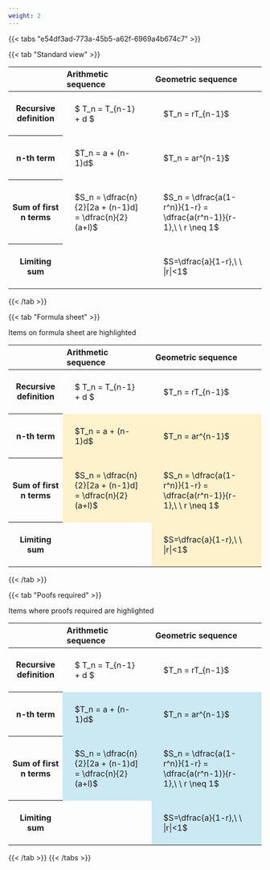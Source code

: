 ```yaml
---
weight: 2
---
```


{{< tabs "e54df3ad-773a-45b5-a62f-6969a4b674c7" >}}

{{< tab "Standard view" >}}

<style type="text/css">
#T_03540 th.col_heading {
  text-align: left;
  font-size: 1em;
}
#T_03540 td {
  text-align: left;
  font-size: 1em;
  padding: 1.5em;
}
</style>
<table id="T_03540">
  <thead>
    <tr>
      <th class="blank level0" >&nbsp;</th>
      <th id="T_03540_level0_col0" class="col_heading level0 col0" >Arithmetic sequence</th>
      <th id="T_03540_level0_col1" class="col_heading level0 col1" >Geometric sequence</th>
    </tr>
  </thead>
  <tbody>
    <tr>
      <th id="T_03540_level0_row0" class="row_heading level0 row0" >Recursive definition</th>
      <td id="T_03540_row0_col0" class="data row0 col0" >$ T_n = T_{n-1} + d $</td>
      <td id="T_03540_row0_col1" class="data row0 col1" >$T_n = rT_{n-1}$</td>
    </tr>
    <tr>
      <th id="T_03540_level0_row1" class="row_heading level0 row1" >n-th term</th>
      <td id="T_03540_row1_col0" class="data row1 col0" >$T_n = a + (n-1)d$</td>
      <td id="T_03540_row1_col1" class="data row1 col1" >$T_n = ar^{n-1}$</td>
    </tr>
    <tr>
      <th id="T_03540_level0_row2" class="row_heading level0 row2" >Sum of first n terms</th>
      <td id="T_03540_row2_col0" class="data row2 col0" >$S_n = \dfrac{n}{2}[2a + (n-1)d] = \dfrac{n}{2}(a+l)$</td>
      <td id="T_03540_row2_col1" class="data row2 col1" >$S_n = \dfrac{a(1-r^n)}{1-r} = \dfrac{a(r^n-1)}{r-1},\ \  r \neq 1$</td>
    </tr>
    <tr>
      <th id="T_03540_level0_row3" class="row_heading level0 row3" >Limiting sum</th>
      <td id="T_03540_row3_col0" class="data row3 col0" ></td>
      <td id="T_03540_row3_col1" class="data row3 col1" >$S=\dfrac{a}{1-r},\ \ |r|<1$</td>
    </tr>
  </tbody>
</table>
{{< /tab >}}

{{< tab "Formula sheet" >}}

Items on formula sheet are highlighted 
<br>
<style type="text/css">
#T_dcf16 th.col_heading {
  text-align: left;
  font-size: 1em;
}
#T_dcf16 td {
  text-align: left;
  font-size: 1em;
  padding: 1.5em;
}
#T_dcf16_row0_col0, #T_dcf16_row0_col1, #T_dcf16_row3_col0 {
  background-color: rgba(0,0,0,0);
}
#T_dcf16_row1_col0, #T_dcf16_row1_col1, #T_dcf16_row2_col0, #T_dcf16_row2_col1, #T_dcf16_row3_col1 {
  background-color: rgba(255,194,10, 0.2);
}
</style>
<table id="T_dcf16">
  <thead>
    <tr>
      <th class="blank level0" >&nbsp;</th>
      <th id="T_dcf16_level0_col0" class="col_heading level0 col0" >Arithmetic sequence</th>
      <th id="T_dcf16_level0_col1" class="col_heading level0 col1" >Geometric sequence</th>
    </tr>
  </thead>
  <tbody>
    <tr>
      <th id="T_dcf16_level0_row0" class="row_heading level0 row0" >Recursive definition</th>
      <td id="T_dcf16_row0_col0" class="data row0 col0" >$ T_n = T_{n-1} + d $</td>
      <td id="T_dcf16_row0_col1" class="data row0 col1" >$T_n = rT_{n-1}$</td>
    </tr>
    <tr>
      <th id="T_dcf16_level0_row1" class="row_heading level0 row1" >n-th term</th>
      <td id="T_dcf16_row1_col0" class="data row1 col0" >$T_n = a + (n-1)d$</td>
      <td id="T_dcf16_row1_col1" class="data row1 col1" >$T_n = ar^{n-1}$</td>
    </tr>
    <tr>
      <th id="T_dcf16_level0_row2" class="row_heading level0 row2" >Sum of first n terms</th>
      <td id="T_dcf16_row2_col0" class="data row2 col0" >$S_n = \dfrac{n}{2}[2a + (n-1)d] = \dfrac{n}{2}(a+l)$</td>
      <td id="T_dcf16_row2_col1" class="data row2 col1" >$S_n = \dfrac{a(1-r^n)}{1-r} = \dfrac{a(r^n-1)}{r-1},\ \  r \neq 1$</td>
    </tr>
    <tr>
      <th id="T_dcf16_level0_row3" class="row_heading level0 row3" >Limiting sum</th>
      <td id="T_dcf16_row3_col0" class="data row3 col0" ></td>
      <td id="T_dcf16_row3_col1" class="data row3 col1" >$S=\dfrac{a}{1-r},\ \ |r|<1$</td>
    </tr>
  </tbody>
</table>
{{< /tab >}}

{{< tab "Poofs required" >}}

Items where proofs required are highlighted 
<br>
<style type="text/css">
#T_5b7d9 th.col_heading {
  text-align: left;
  font-size: 1em;
}
#T_5b7d9 td {
  text-align: left;
  font-size: 1em;
  padding: 1.5em;
}
#T_5b7d9_row0_col0, #T_5b7d9_row0_col1, #T_5b7d9_row3_col0 {
  background-color: rgba(0,0,0,0);
}
#T_5b7d9_row1_col0, #T_5b7d9_row1_col1, #T_5b7d9_row2_col0, #T_5b7d9_row2_col1, #T_5b7d9_row3_col1 {
  background-color: rgba(0,150,200, 0.2);
}
</style>
<table id="T_5b7d9">
  <thead>
    <tr>
      <th class="blank level0" >&nbsp;</th>
      <th id="T_5b7d9_level0_col0" class="col_heading level0 col0" >Arithmetic sequence</th>
      <th id="T_5b7d9_level0_col1" class="col_heading level0 col1" >Geometric sequence</th>
    </tr>
  </thead>
  <tbody>
    <tr>
      <th id="T_5b7d9_level0_row0" class="row_heading level0 row0" >Recursive definition</th>
      <td id="T_5b7d9_row0_col0" class="data row0 col0" >$ T_n = T_{n-1} + d $</td>
      <td id="T_5b7d9_row0_col1" class="data row0 col1" >$T_n = rT_{n-1}$</td>
    </tr>
    <tr>
      <th id="T_5b7d9_level0_row1" class="row_heading level0 row1" >n-th term</th>
      <td id="T_5b7d9_row1_col0" class="data row1 col0" >$T_n = a + (n-1)d$</td>
      <td id="T_5b7d9_row1_col1" class="data row1 col1" >$T_n = ar^{n-1}$</td>
    </tr>
    <tr>
      <th id="T_5b7d9_level0_row2" class="row_heading level0 row2" >Sum of first n terms</th>
      <td id="T_5b7d9_row2_col0" class="data row2 col0" >$S_n = \dfrac{n}{2}[2a + (n-1)d] = \dfrac{n}{2}(a+l)$</td>
      <td id="T_5b7d9_row2_col1" class="data row2 col1" >$S_n = \dfrac{a(1-r^n)}{1-r} = \dfrac{a(r^n-1)}{r-1},\ \  r \neq 1$</td>
    </tr>
    <tr>
      <th id="T_5b7d9_level0_row3" class="row_heading level0 row3" >Limiting sum</th>
      <td id="T_5b7d9_row3_col0" class="data row3 col0" ></td>
      <td id="T_5b7d9_row3_col1" class="data row3 col1" >$S=\dfrac{a}{1-r},\ \ |r|<1$</td>
    </tr>
  </tbody>
</table>
{{< /tab >}}
{{< /tabs >}}